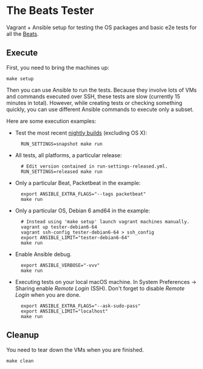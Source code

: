 # The Beats Tester

Vagrant + Ansible setup for testing the OS packages and basic e2e tests for all
the [Beats](https://www.elastic.co/products/beats).


## Execute

First, you need to bring the machines up:

    make setup

Then you can use Ansible to run the tests. Because they involve lots of VMs and
commands executed over SSH, these tests are slow (currently 15 minutes in
total). However, while creating tests or checking something quickly, you can use
different Ansible commands to execute only a subset.

Here are some execution examples:

* Test the most recent [nightly builds](https://internal-ci.elastic.co/job/elastic+release-manager+master+unified-snapshot/) (excluding OS X):

        RUN_SETTINGS=snapshot make run

* All tests, all platforms, a particular release:

        # Edit version contained in run-settings-released.yml.
        RUN_SETTINGS=released make run

* Only a particular Beat, Packetbeat in the example:

        export ANSIBLE_EXTRA_FLAGS="--tags packetbeat"
        make run

* Only a particular OS, Debian 6 amd64 in the example:

        # Instead using 'make setup' launch vagrant machines manually.
        vagrant up tester-debian6-64
        vagrant ssh-config tester-debian6-64 > ssh_config
        export ANSIBLE_LIMIT="tester-debian6-64"
        make run

* Enable Ansible debug.

        export ANSIBLE_VERBOSE="-vvv"
        make run

* Executing tests on your local macOS machine. In System Preferences -> Sharing
  enable _Remote Login_ (SSH). Don't forget to disable _Remote Login_ when you
  are done.

        export ANSIBLE_EXTRA_FLAGS="--ask-sudo-pass"
        export ANSIBLE_LIMIT="localhost"
        make run

## Cleanup

You need to tear down the VMs when you are finished.

    make clean
